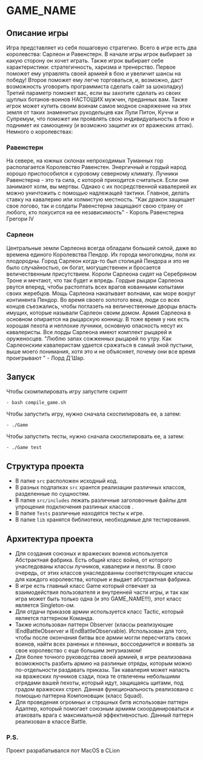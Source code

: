 # GAME_NAME
## Описание игры
Игра представляет из себя пошаговую стратегию. Всего в игре есть два королевства: Сарлеон и Равенстерн. В начале игры игрок выбирает за какую сторону он хочет играть. 
Также игрок выбирает себе характеристики: стратегичность, харизма и тренерство. Первое поможет ему управлять своей армией в бою и увеличит шансы на победу! Второе поможет ему легче торговаться, и, возможно, даст возможность уговорить программиста сделать сайт за шоколадку) Третий параметр поможет вас, если вы захотите сделать из своих щуплых ботанов-воинов НАСТОЩИХ мужчин, преданных вам. Также игрок может купить своим воинам самое модное снаряжение на этих земля от таких знаменитых рукодельцев как Лули Питон, Куччи и Супремум, что поможет им проявлять свою индивидуальность в бою и поднимет их самооценку (и возможно защитит их от вражеских аттак).
Немного о королевствах:
### Равенстерн
На севере, на южных склонах непроходимых Туманных гор располагается Королевство Равенстен. Энергичный и гордый народ хорошо приспособился к суровому северному климату. 
Лучники Равенстерна - это та сила, с которой приходится считаться. Если они занимают холм, вы мертвы. Однако с их посредственной кавалерией их можно уничтожить с помощью надлежащей тактики. Главное, делать ставку на кавалерию или холмистую местность.
"Как дракон защищает свое логово, так и солдаты Равенстерна защищают свою страну от любого, кто покусится на ее независимость" - Король Равенстерна Грегори IV
### Сарлеон
Центральные земли Сарлеона всегда обладали большей силой, даже во времена единого Королевства Пендор. Их города многолюдны, поля их плодородны. Город Сарлеон когда-то был столицей Пендора и это не было случайностью, он богат, могущественен и бросается величественным присутствием. Короли Сарлеона сидят на Серебряном Троне и мечтают, что так будет и впредь. Гордые рыцари Сарлеона рвутся вперед, чтобы растоптать всех врагов кованными копытами своих жеребцов. Мощь Сарлеона накатывает волнами, как море вокруг континента Пендор. Во время своего золотого века, люди со всех концов съезжались, чтобы поглазеть на величественные дворцы власть имущих, которые называли Сарлеон своим домом.
Армия Сарлеона в основном опирается на рыцарскую конницу. В тоже время у них есть хорошая пехота и неплохие лучники, основную опасность несут их кавалеристы. Все лорды Сарлеона имеют комплект рыцарей и оруженосцев.
"Люблю запах сожженных рыцарей по утру. Как Сарлеонским кавалеристам удается сражаться в самый зной пустыни, выше моего понимания, хотя это и не объясняет, почему они все время проигрывают " - Лорд Д'Шар.


## Запуск
Чтобы скомпилировать игру запустите скрипт
```
- bash compile_game.sh
```
Чтобы запустить игру, нужно сначала скоспилировать ее, а затем:
```
- ./Game
```
Чтобы запустить тесты, нужно сначала скоспилировать ее, а затем:
```
- ./Game test
```
## Структура проекта
* В папке `src` расположен исходный код. 
* В разных подпапках `src` хрантся реализации различных классов, разделенные по сущностям.
* В папке `src/includes` лежать различные заголовочные файлы для упрощения подключения разлиных классов .
* В папке `Tests` различные находятся тесты к игре.
* В папке `lib` хранятся библиотеки, необходимые для тестирования.
## Архитектура проекта
* Для создания союзных и вражеских воинов используется Абстрактная фабрика. Есть общий класс война, от которого унаследованы классы лучников, кавалерии и пехоты. В свою очередь, от этих классов унаследованны соответствующие классы для каждого королевства, которые и выдает абстрактная фабрика.
* В игре есть главный класс Game который отвечает за взаимодействия пользователя и внутренней части игры, и так как игра может быть только одна (и это GAME_NAME!!!), этот класс является Singleton-ом.
* Для отдачи приказов армии используется класс Tactic, который является паттерном Команда. 
* Также использован паттерн Observer (классы реализующие IEndBattleObserver и IEndBattleObservable). Использован для того, чтобы после окончания битвы все армии могли пересчитать своих воинов, найти всех раненых и пленных, воссоединится и воевать за свое королевство с еще большим энтузиазмом!
* Для более точного руководства своей армией, в игре реализована возможность разбить армию на разлиные отряды, которым можно по-отдельности раздавать приказы. Так кавалерия может напасть на вражеских лучников сзади, пока те отвлечены небольшими отрядами вашей пехоты, который идут, защищаясь щитами, под градом вражеских стрел. Данная функциональность реализована с помощью паттерна Компоновщик (класс Squad).
* Для проведения огромных и страшных битв использован паттерн Адаптер, который помогает союзным армиям скоординироваться и атаковать врага с максимальной эффективностью. Данный паттерн реализован в классе Battle.
### P.S. 
Проект разрабатывался пот MacOS в CLion
